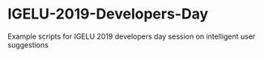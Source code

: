 # IGELU-2019-Developers-Day
Example scripts for IGELU 2019 developers day session on intelligent user suggestions
